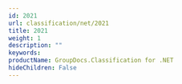 ```yaml
---
id: 2021
url: classification/net/2021
title: 2021
weight: 1
description: ""
keywords: 
productName: GroupDocs.Classification for .NET
hideChildren: False
---
```

